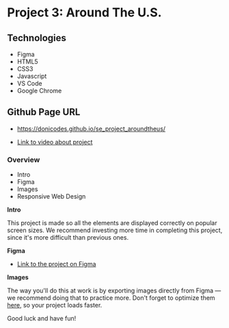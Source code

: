 # Project 3: Around The U.S.

## Technologies

- Figma
- HTML5
- CSS3
- Javascript
- VS Code
- Google Chrome

## Github Page URL

- https://donicodes.github.io/se_project_aroundtheus/

* [Link to video about project](https://drive.google.com/file/d/1n7FdAwK1sVKKIV73mRKnXFs2jrWf7upL/view?usp=sharing)

### Overview

- Intro
- Figma
- Images
- Responsive Web Design

**Intro**

This project is made so all the elements are displayed correctly on popular screen sizes. We recommend investing more time in completing this project, since it's more difficult than previous ones.

**Figma**

- [Link to the project on Figma](https://www.figma.com/file/ii4xxsJ0ghevUOcssTlHZv/Sprint-3%3A-Around-the-US?node-id=0%3A1)

**Images**

The way you'll do this at work is by exporting images directly from Figma — we recommend doing that to practice more. Don't forget to optimize them [here](https://tinypng.com/), so your project loads faster.

Good luck and have fun!
